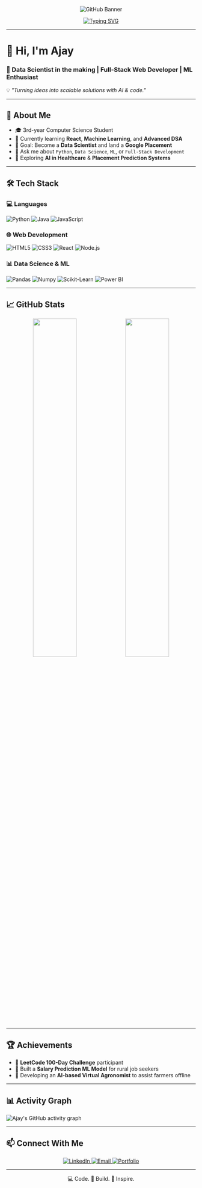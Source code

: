 <!-- Profile Banner -->
<p align="center">
  <img src="https://i.imgur.com/UvEZQ8K.png" alt="GitHub Banner" />
</p>

<!-- Typing Animation -->
<p align="center">
  <a href="https://git.io/typing-svg">
    <img src="https://readme-typing-svg.herokuapp.com?size=25&color=F73D5C&width=600&lines=Aspiring+Data+Scientist;Full+Stack+Developer;ML+Enthusiast;LeetCode+Knight+in+Progress" alt="Typing SVG" />
  </a>
</p>

---

# 👋 Hi, I'm Ajay  
### 🚀 Data Scientist in the making | Full-Stack Web Developer | ML Enthusiast  

💡 *"Turning ideas into scalable solutions with AI & code."*

---

## 🌟 About Me
- 🎓 3rd-year Computer Science Student  
- 🌱 Currently learning **React**, **Machine Learning**, and **Advanced DSA**  
- 🎯 Goal: Become a **Data Scientist** and land a **Google Placement**  
- 💬 Ask me about `Python`, `Data Science`, `ML`, or `Full-Stack Development`  
- 🧠 Exploring **AI in Healthcare** & **Placement Prediction Systems**

---

## 🛠️ Tech Stack
### 💻 Languages
![Python](https://img.shields.io/badge/Python-3776AB?style=for-the-badge&logo=python&logoColor=white)
![Java](https://img.shields.io/badge/Java-ED8B00?style=for-the-badge&logo=java&logoColor=white)
![JavaScript](https://img.shields.io/badge/JavaScript-F7DF1E?style=for-the-badge&logo=javascript&logoColor=black)

### 🌐 Web Development
![HTML5](https://img.shields.io/badge/HTML5-E34F26?style=for-the-badge&logo=html5&logoColor=white)
![CSS3](https://img.shields.io/badge/CSS3-1572B6?style=for-the-badge&logo=css3&logoColor=white)
![React](https://img.shields.io/badge/React-20232A?style=for-the-badge&logo=react&logoColor=61DAFB)
![Node.js](https://img.shields.io/badge/Node.js-43853D?style=for-the-badge&logo=node.js&logoColor=white)

### 📊 Data Science & ML
![Pandas](https://img.shields.io/badge/Pandas-150458?style=for-the-badge&logo=pandas&logoColor=white)
![Numpy](https://img.shields.io/badge/Numpy-013243?style=for-the-badge&logo=numpy&logoColor=white)
![Scikit-Learn](https://img.shields.io/badge/Scikit--Learn-F7931E?style=for-the-badge&logo=scikit-learn&logoColor=white)
![Power BI](https://img.shields.io/badge/PowerBI-F2C811?style=for-the-badge&logo=powerbi&logoColor=black)

---

## 📈 GitHub Stats
<p align="center">
  <img width="48%" src="https://github-readme-stats.vercel.app/api?username=AjayJ&show_icons=true&theme=radical" />
  <img width="48%" src="https://github-readme-streak-stats.herokuapp.com/?user=AjayJ&theme=radical" />
</p>

---

## 🏆 Achievements
- 🏅 **LeetCode 100-Day Challenge** participant  
- 🤖 Built a **Salary Prediction ML Model** for rural job seekers  
- 🌾 Developing an **AI-based Virtual Agronomist** to assist farmers offline

---

## 📊 Activity Graph
![Ajay's GitHub activity graph](https://github-readme-activity-graph.vercel.app/graph?username=AjayJ&theme=react-dark)

---

## 📫 Connect With Me
<p align="center">
  <a href="https://linkedin.com/in/yourprofile">
    <img src="https://img.shields.io/badge/LinkedIn-0077B5?style=for-the-badge&logo=linkedin&logoColor=white" alt="LinkedIn">
  </a>
  <a href="mailto:youremail@gmail.com">
    <img src="https://img.shields.io/badge/Email-D14836?style=for-the-badge&logo=gmail&logoColor=white" alt="Email">
  </a>
  <a href="https://yourportfolio.com">
    <img src="https://img.shields.io/badge/Portfolio-FF5722?style=for-the-badge&logo=firefox&logoColor=white" alt="Portfolio">
  </a>
</p>

---

<p align="center">
  💻 Code. 🚀 Build. 🌟 Inspire.
</p>
